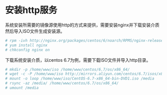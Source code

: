 # 安装http服务

系统安装所需要的镜像源使用http的方式来提供，需要安装nginx并下载安装介质然后导入ISO文件生成安装源。

```bash
# rpm -ivh http://nginx.org/packages/centos/6/noarch/RPMS/nginx-release-centos-6-0.el6.ngx.noarch.rpm
# yum install nginx
# chkconfig nginx on
```

下载系统安装介质，以centos 6.7为例，需要下载ISO文件并导入http目录。

```bash
# mkdir -p /home/www/iso /home/www/centos/6.7/os/x86_64/
# wget -c -P /home/www/iso http://mirrors.aliyun.com/centos/6.7/isos/x86_64/CentOS-6.7-x86_64-bin-DVD1.iso
# mount -o loop /home/www/iso/CentOS-6.7-x86_64-bin-DVD1.iso /media
# rsync -az /media/ /home/www/centos/6.7/os/x86_64/
# umount /media
```
